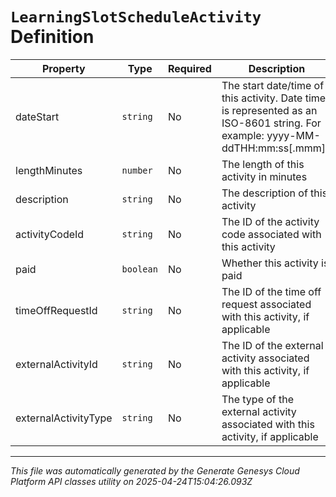 # `LearningSlotScheduleActivity` Definition

| Property | Type | Required | Description |
|----------|------|----------|-------------|
| dateStart | `string` | No | The start date/time of this activity. Date time is represented as an ISO-8601 string. For example: yyyy-MM-ddTHH:mm:ss[.mmm]Z |
| lengthMinutes | `number` | No | The length of this activity in minutes |
| description | `string` | No | The description of this activity |
| activityCodeId | `string` | No | The ID of the activity code associated with this activity |
| paid | `boolean` | No | Whether this activity is paid |
| timeOffRequestId | `string` | No | The ID of the time off request associated with this activity, if applicable |
| externalActivityId | `string` | No | The ID of the external activity associated with this activity, if applicable |
| externalActivityType | `string` | No | The type of the external activity associated with this activity, if applicable |

---

*This file was automatically generated by the Generate Genesys Cloud Platform API classes utility on 2025-04-24T15:04:26.093Z*